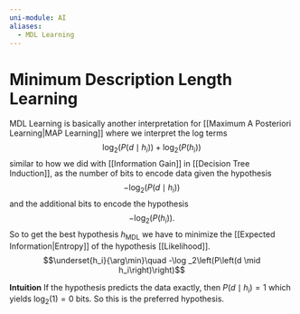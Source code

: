 ```yaml
---
uni-module: AI
aliases:
  - MDL Learning
---
```

# Minimum Description Length Learning

MDL Learning is basically another interpretation for [[Maximum A Posteriori Learning|MAP Learning]] where we interpret the log terms 
$$\log _2\left(P\left(d \mid h_i\right)\right)+\log _2\left(P\left(h_i\right)\right)$$
similar to how we did with [[Information Gain]] in [[Decision Tree Induction]], as the number of bits to encode data given the hypothesis 
$$
-\log _2\left(P\left(d \mid h_i\right)\right)
$$
and the additional bits to encode the hypothesis 
$$-\log _2\left(P\left(h_i\right)\right).$$
So to get the best hypothesis $h_{\text{MDL}}$ we have to minimize the [[Expected Information|Entropy]] of the hypothesis [[Likelihood]].
$$\underset{h_i}{\arg\min}\quad -\log _2\left(P\left(d \mid h_i\right)\right)$$

**Intuition**
If the hypothesis predicts the data exactly, then $P(d\mid h_i)=1$ which yields $\log_2(1)=0$ bits. So this is the preferred hypothesis. 


